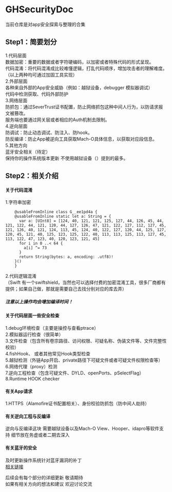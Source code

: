 # GHSecurityDoc
当前仓库是对app安全探索与整理的合集<br>

## Step1：简要划分
1.代码层面<br>
数据加密：重要的数据或者字符硬编码，以加密或者特殊代码的形式呈现。<br>
代码混淆：将代码混淆成比较难懂逻辑，打乱代码顺序，增加攻击者的理解难度。<br>
（以上两种均可通过加固工具实现）<br>
2.外部层面<br>
各种来自外部的App安全威胁（例如：越狱设备，debugger 模拟器调试）<br>
代码中检测获取、代码外部防护<br>
3.网络层面<br>
防抓包：通过SeverTrust证书配置，防止网络抓包这种中间人行为，以防请求报文被篡改。<br>
服务端也要通过网关层或者相应的Auth机制去限制。<br>
4.逆向层面<br>
防调试：防止动态调试、防注入、防hook。<br>
防反编译：防止App被逆向工具获取Mach-O具体信息，以获取对应段信息。<br>
5.其他方向<br>
蓝牙安全相关（待定）<br>
保持你的操作系统版本更新 不使用越狱设备（）提到的最多。<br>

## Step2：相关介绍

#### 关于代码混淆
1.字符串加密<br>
``` shell
    @usableFromInline class G__ee1pd4a {
    @usableFromInline static let a: String = {
      var a: [UInt8] = [124, 40, 121, 121, 125, 127, 44, 126, 45, 44, 121, 122, 44, 121, 120, 44, 127, 126, 47, 121, 122, 127, 112, 127, 45, 121, 126, 40, 121, 124, 113, 45, 124, 40, 122, 127, 120, 44, 125, 127, 120, 45, 121, 40, 125, 123, 125, 122, 40, 113, 113, 125, 113, 127, 45, 113, 122, 47, 123, 40, 120, 123, 121, 45]
      for i in 0 ..< 64 {
        a[i] ^= 73
      }
      return String(bytes: a, encoding: .utf8)!
    }()
    }
```
2.代码逻辑混淆<br>
（Swift 有一个swiftshield，当然也可以选择付费的加密混淆工具，很多厂商都有提供；如果自己做，那就是需要自己去找分别对应的库去弄）<br>

##### 注意以上操作均会增加编译时间！

#### 关于代码层面一些安全检查
1.debug环境检查（主要是操控与查看ptrace）<br>
2.模拟器运行检查（很简单）<br>
3.文件检查（包含所有卷宗路径、访问权限、可疑名称、伪装文件等、文件完整性校验）<br>
4.fishHook、 或者其他常见Hook类型检查 <br>
5.越狱检测（外链App开启、private路径下可疑文件或者可疑文件权限检查等）<br>
6.网络代理（proxy）检测 <br>
7.逆向工程检查（包含可疑文件、DYLD、openPorts、pSelectFlag）<br>
8.Runtime HOOK checker <br>

#### 有关App请求
1.HTTPS（Alamofire证书配置相关）、身份校验防抓包（防中间人劫持）<br>

#### 有关逆向工程与反编译
逆向与反编译这块 需要越狱设备以及Mach-O View、Hooper、idapro等软件支持 细节放在务虚或者二期去深入<br>

#### 有关蓝牙的安全
及时更新操作系统针对蓝牙漏洞的补丁<br>
[相关链接](https://us.norton.com/blog/mobile/bluetooth-security)<br>

后续会有每个部分的详细更新 敬请期待 <br>
如果有相关方向的想法和建议 欢迎讨论交流 <br>


